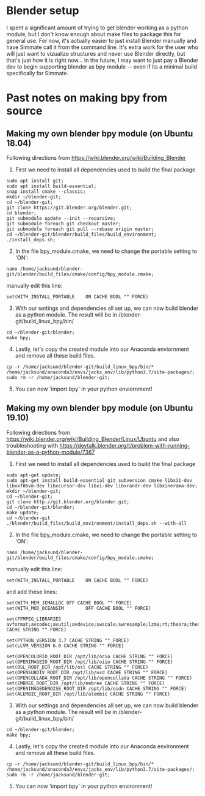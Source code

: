 
# Blender setup

I spent a significant amount of trying to get blender working as a python module, but I don't know enough about make files to package this for general use. For now, it's actually easier to just install Blender manually and have Simmate call it from the command line. It's extra work for the user who will just want to vizualize structures and never use Blender directly, but that's just how it is right now... In the future, I may want to just pay a Blender dev to begin supporting blender as bpy module -- even if its a minimal build specifically for Simmate.


# Past notes on making bpy from source

## Making my own blender bpy module (on Ubuntu 18.04)
Following directions from https://wiki.blender.org/wiki/Building_Blender
1. First we need to install all dependencies used to build the final package
```
sudo apt install git;
sudo apt install build-essential;
snap install cmake --classic;
mkdir ~/blender-git;
cd ~/blender-git;
git clone https://git.blender.org/blender.git;
cd blender;
git submodule update --init --recursive;
git submodule foreach git checkout master;
git submodule foreach git pull --rebase origin master;
cd ~/blender-git/blender/build_files/build_environment;
./install_deps.sh;
```
2. In the file bpy_module.cmake, we need to change the portable setting to 'ON':
```
nano /home/jacksund/blender-git/blender/build_files/cmake/config/bpy_module.cmake;
```
manually edit this line:
```
set(WITH_INSTALL_PORTABLE    ON CACHE BOOL "" FORCE)
```
3. With our settings and dependencies all set up, we can now build blender as a python module. The result will be in /blender-git/build_linux_bpy/bin/
```
cd ~/blender-git/blender;
make bpy;
```
4. Lastly, let's copy the created module into our Anaconda enviornment and remove all these build files.
```
cp -r /home/jacksund/blender-git/build_linux_bpy/bin/* /home/jacksund/anaconda3/envs/jacks_env/lib/python3.7/site-packages/;
sudo rm -r /home/jacksund/blender-git;
```
5. You can now 'import bpy' in your python enviornment! 

## Making my own blender bpy module (on Ubuntu 19.10)
Following directions from https://wiki.blender.org/wiki/Building_Blender/Linux/Ubuntu and also troubleshooting with https://devtalk.blender.org/t/problem-with-running-blender-as-a-python-module/7367
1. First we need to install all dependencies used to build the final package
```
sudo apt-get update;
sudo apt-get install build-essential git subversion cmake libx11-dev libxxf86vm-dev libxcursor-dev libxi-dev libxrandr-dev libxinerama-dev;
mkdir ~/blender-git;
cd ~/blender-git;
git clone http://git.blender.org/blender.git;
cd ~/blender-git/blender;
make update;
cd ~/blender-git
./blender/build_files/build_environment/install_deps.sh --with-all
```
2. In the file bpy_module.cmake, we need to change the portable setting to 'ON':
```
nano /home/jacksund/blender-git/blender/build_files/cmake/config/bpy_module.cmake;
```
manually edit this line:
```
set(WITH_INSTALL_PORTABLE    ON CACHE BOOL "" FORCE)
```
and add these lines: 
```
set(WITH_MEM_JEMALLOC OFF CACHE BOOL "" FORCE)
set(WITH_MOD_OCEANSIM        OFF CACHE BOOL "" FORCE)

set(FFMPEG_LIBRARIES avformat;avcodec;avutil;avdevice;swscale;swresample;lzma;rt;theora;theoradec;theoraenc;vorbis;vorbisenc;vorbisfile;ogg;xvidcore;vpx;opus;mp3lame;x264;openjp2 CACHE STRING "" FORCE)

set(PYTHON_VERSION 3.7 CACHE STRING "" FORCE)
set(LLVM_VERSION 6.0 CACHE STRING "" FORCE)

set(OPENCOLORIO_ROOT_DIR /opt/lib/ocio CACHE STRING "" FORCE)
set(OPENIMAGEIO_ROOT_DIR /opt/lib/oiio CACHE STRING "" FORCE)
set(OSL_ROOT_DIR /opt/lib/osl CACHE STRING "" FORCE)
set(OPENSUBDIV_ROOT_DIR /opt/lib/osd CACHE STRING "" FORCE)
set(OPENCOLLADA_ROOT_DIR /opt/lib/opencollada CACHE STRING "" FORCE)
set(EMBREE_ROOT_DIR /opt/lib/embree CACHE STRING "" FORCE)
set(OPENIMAGEDENOISE_ROOT_DIR /opt/lib/oidn CACHE STRING "" FORCE)
set(ALEMBIC_ROOT_DIR /opt/lib/alembic CACHE STRING "" FORCE)
```
3. With our settings and dependencies all set up, we can now build blender as a python module. The result will be in /blender-git/build_linux_bpy/bin/
```
cd ~/blender-git/blender;
make bpy;
```
4. Lastly, let's copy the created module into our Anaconda environment and remove all these build files.
```
cp -r /home/jacksund/blender-git/build_linux_bpy/bin/* /home/jacksund/anaconda3/envs/jacks_env/lib/python3.7/site-packages/;
sudo rm -r /home/jacksund/blender-git;
```
5. You can now 'import bpy' in your python environment! 
